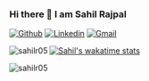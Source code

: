 

### Hi there 👋 I am Sahil Rajpal

[![Github](https://img.shields.io/badge/-Github-000?&logo=Github&logoColor=white)](https://github.com/sahilr05)
[![Linkedin](https://img.shields.io/badge/-LinkedIn-blue?&logo=Linkedin&logoColor=white)](https://www.linkedin.com/in/sahil-rajpal-0a8a03150/)
[![Gmail](https://img.shields.io/badge/-Gmail-c14438?&logo=Gmail&logoColor=white)](mailto:sahilrajpal85@gmail.com)

<img align="left" src="https://github-readme-stats-five-steel.vercel.app/api/top-langs/?username=sahilr05&theme=gotham" alt="sahilr05" />

[![Sahil's wakatime stats](https://github-readme-stats-five-steel.vercel.app/api/wakatime?username=sahilr05&theme=gotham&layout=compact&v=2)](https://github.com/anuraghazra/github-readme-stats)
    
<img align="left" src="https://github-readme-stats-five-steel.vercel.app/api?username=sahilr05&show_icons=true&theme=gotham" alt="sahilr05" />
